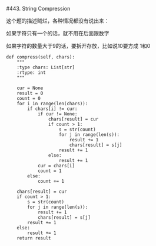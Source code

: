 #443. String Compression

这个题的描述贼烂，各种情况都没有说出来：

如果字符只有一个的话，就不用在后面跟数字

如果字符的数量大于9的话，要拆开存放，比如说10要方成 1和0


    def compress(self, chars):
        """
        :type chars: List[str]
        :rtype: int
        """
        
        cur = None
        result = 0
        count = 0
        for i in range(len(chars)):
            if chars[i] != cur:
                if cur != None:
                    chars[result] = cur
                    if count > 1:
                        s = str(count)
                        for j in range(len(s)):
                            result += 1
                            chars[result] = s[j]
                        result += 1
                    else:
                        result += 1
                cur = chars[i]
                count = 1
            else:
                count += 1
        
        chars[result] = cur
        if count > 1:
            s = str(count)
            for j in range(len(s)):
                result += 1
                chars[result] = s[j]
            result += 1
        else:
            result += 1
        return result